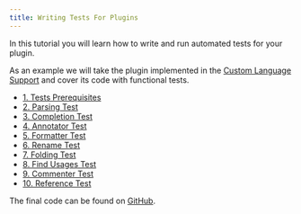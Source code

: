 ```yaml
---
title: Writing Tests For Plugins
---
```



In this tutorial you will learn how to write and run automated tests for your plugin.

As an example we will take the plugin implemented in the [Custom Language Support](/tutorials/custom_language_support_tutorial.md) and cover its code with functional tests.

*  [1. Tests Prerequisites](writing_tests_for_plugins/tests_prerequisites.html)
*  [2. Parsing Test](writing_tests_for_plugins/parsing_test.html)
*  [3. Completion Test](writing_tests_for_plugins/completion_test.html)
*  [4. Annotator Test](writing_tests_for_plugins/annotator_test.html)
*  [5. Formatter Test](writing_tests_for_plugins/formatter_test.html)
*  [6. Rename Test](writing_tests_for_plugins/rename_test.html)
*  [7. Folding Test](writing_tests_for_plugins/folding_test.html)
*  [8. Find Usages Test](writing_tests_for_plugins/find_usages_test.html)
*  [9. Commenter Test](writing_tests_for_plugins/commenter_test.html)
*  [10. Reference Test](writing_tests_for_plugins/reference_test.html)

The final code can be found on [GitHub](http://github.com/cheptsov/SimplePlugin).
